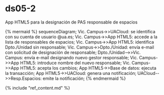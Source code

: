 # ds05-2

App HTML5 para la designación de PAS responsable de espacios

{% mermaid %}
sequenceDiagram;
  Vic. Campus->>UACloud: se identifica con su cuenta de usuario @ua.es;
  Vic. Campus->>App HTML5: accede a la lista de responsables de espacios;
  Vic. Campus->>App HTML5: identifica Dpto./Unidad sin responsable;
  Vic. Campus->>Dpto./Unidad: envía e-mail con solicitud de designación de responsable;
  Dpto./Unidad-->>Vic. Campus: envía e-mail designando nuevo gestor responsable;
  Vic. Campus->>App HTML5: introduce nombre del nuevo responsable;
  Vic. Campus->>App HTML5: acepta los cambios;
  App HTML5->>Base de datos: ejecuta la transacción;
  App HTML5->>UACloud: genera una notificación;
  UACloud-->>Resp.Espacios: emite la notificación;
{% endmermaid %}

{% include "ref_content.md" %}